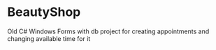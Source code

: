 # BeautyShop
Old C# Windows Forms with db project for creating appointments and changing available time for it
